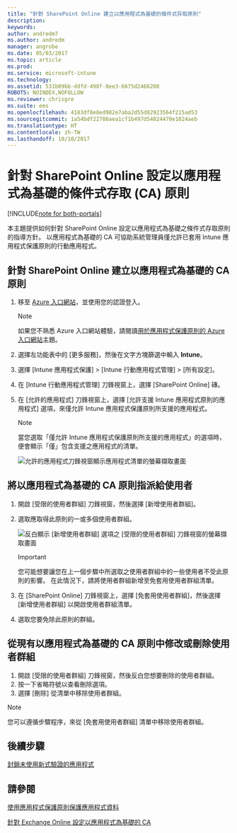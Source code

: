 ```yaml
---
title: "針對 SharePoint Online 建立以應用程式為基礎的條件式存取原則"
description: 
keywords: 
author: andredm7
ms.author: andredm
manager: angrobe
ms.date: 05/03/2017
ms.topic: article
ms.prod: 
ms.service: microsoft-intune
ms.technology: 
ms.assetid: 531b09bb-ddfd-498f-8ee3-6675d2466208
ROBOTS: NOINDEX,NOFOLLOW
ms.reviewer: chrisgre
ms.suite: ems
ms.openlocfilehash: 4183df8e8ed982e7aba2d55d82923564f215ad53
ms.sourcegitcommit: 1a54bdf22786aea1cf1b497d54024470e1024aeb
ms.translationtype: HT
ms.contentlocale: zh-TW
ms.lasthandoff: 10/10/2017
---
```

# <a name="set-up-app-based-conditional-access-ca-policies-for-sharepoint-online"></a>針對 SharePoint Online 設定以應用程式為基礎的條件式存取 (CA) 原則

[!INCLUDE[note for both-portals](../includes/note-for-both-portals.md)]

本主題提供如何針對 SharePoint Online 設定以應用程式為基礎之條件式存取原則的指導方針。 以應用程式為基礎的 CA 可協助系統管理員僅允許已套用 Intune 應用程式保護原則的行動應用程式。

## <a name="to-create-the-app-based-ca-policy-for-sharepoint-online"></a>針對 SharePoint Online 建立以應用程式為基礎的 CA 原則

1. 移至 [Azure 入口網站](https://portal.azure.com)，並使用您的認證登入。

    > [!NOTE]
    > 如果您不熟悉 Azure 入口網站體驗，請閱讀[用於應用程式保護原則的 Azure 入口網站](azure-portal-for-microsoft-intune-mam-policies.md)主題。

2. 選擇左功能表中的 [更多服務]，然後在文字方塊篩選中輸入 **Intune**。

3. 選擇 [Intune 應用程式保護] > [Intune 行動應用程式管理] > [所有設定]。

4. 在 [Intune 行動應用程式管理] 刀鋒視窗上，選擇 [SharePoint Online] 磚。

5. 在 [允許的應用程式] 刀鋒視窗上，選擇 [允許支援 Intune 應用程式原則的應用程式] 選項，來僅允許 Intune 應用程式保護原則所支援的應用程式。

    > [!NOTE] 
    > 當您選取「僅允許 Intune 應用程式保護原則所支援的應用程式」的選項時，便會顯示「僅」包含支援之應用程式的清單。

    ![允許的應用程式刀鋒視窗顯示應用程式清單的螢幕擷取畫面](../media/mam-ca-spo-allowed-apps.png)

## <a name="to-assign-app-based-ca-policies-to-your-users"></a>將以應用程式為基礎的 CA 原則指派給使用者

1. 開啟 [受限的使用者群組] 刀鋒視窗，然後選擇 [新增使用者群組]。

2. 選取應取得此原則的一或多個使用者群組。

    ![反白顯示 [新增使用者群組] 選項之 [受限的使用者群組] 刀鋒視窗的螢幕擷取畫面](../media/mam-ca-spo-restricted-groups.png)

    > [!IMPORTANT] 
    > 您可能想要讓您在上一個步驟中所選取之使用者群組中的一些使用者不受此原則的影響。 在此情況下，請將使用者群組新增至免套用使用者群組清單。 

3. 在 [SharePoint Online] 刀鋒視窗上，選擇 [免套用使用者群組]，然後選擇 [新增使用者群組] 以開啟使用者群組清單。

4. 選取您要免除此原則的群組。  

## <a name="to-modify-or-delete-user-groups-from-an-existing-app-based-ca-policy"></a>從現有以應用程式為基礎的 CA 原則中修改或刪除使用者群組

1. 開啟 [受限的使用者群組] 刀鋒視窗，然後反白您想要刪除的使用者群組。
2. 按一下省略符號以查看刪除選項。
3. 選擇 [刪除] 從清單中移除使用者群組。

> [!NOTE] 
> 您可以遵循步驟程序，來從 [免套用使用者群組] 清單中移除使用者群組。

## <a name="next-steps"></a>後續步驟

[封鎖未使用新式驗證的應用程式](block-apps-with-no-modern-authentication.md)

## <a name="see-also"></a>請參閱

[使用應用程式保護原則保護應用程式資料](protect-app-data-using-mobile-app-management-policies-with-microsoft-intune.md)

[針對 Exchange Online 設定以應用程式為基礎的 CA](mam-ca-for-exchange-online.md)
